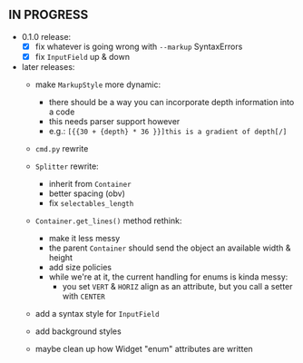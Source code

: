 IN PROGRESS
-----------

* 0.1.0 release:
    - [x] fix whatever is going wrong with `--markup` SyntaxErrors
    - [x] fix `InputField` up & down

* later releases:
    - make `MarkupStyle` more dynamic:
        + there should be a way you can incorporate depth information into a code
        + this needs parser support however
        + e.g.: `[{{30 + {depth} * 36 }}]this is a gradient of depth[/]`

    - `cmd.py` rewrite

    - `Splitter` rewrite:
        + inherit from `Container`
        + better spacing (obv)
        + fix `selectables_length`

    - `Container.get_lines()` method rethink:
        + make it less messy
        + the parent `Container` should send the object an available width & height
        + add size policies
        + while we're at it, the current handling for enums is kinda messy:
            * you set `VERT` & `HORIZ` align as an attribute, but you call a setter with `CENTER`

    - add a syntax style for `InputField`

    - add background styles

    - maybe clean up how Widget "enum" attributes are written
